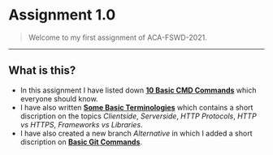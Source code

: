 # **Assignment 1.0**

> Welcome to my first assignment of ACA-FSWD-2021.
*****************************
## **What is this?**
- In this assignment I have listed down **[10 Basic CMD Commands](https://github.com/Thisisakr47/ACA-FSWD-2021/blob/main/Assignment%201.0/10%20Basic%20CMD%20Commands.md)** which everyone should know. 
- I have  also written **[Some Basic Terminologies](https://github.com/Thisisakr47/ACA-FSWD-2021/tree/main/Assignment%201.0/Some-Basic-Terminologies)** which contains a short discription on the topics *Clientside*, *Serverside*, *HTTP Protocols*, *HTTP vs HTTPS*, *Frameworks vs Libraries*.
- I have also created a new branch *Alternative* in which I added a short discription on **[Basic Git Commands]()**.


